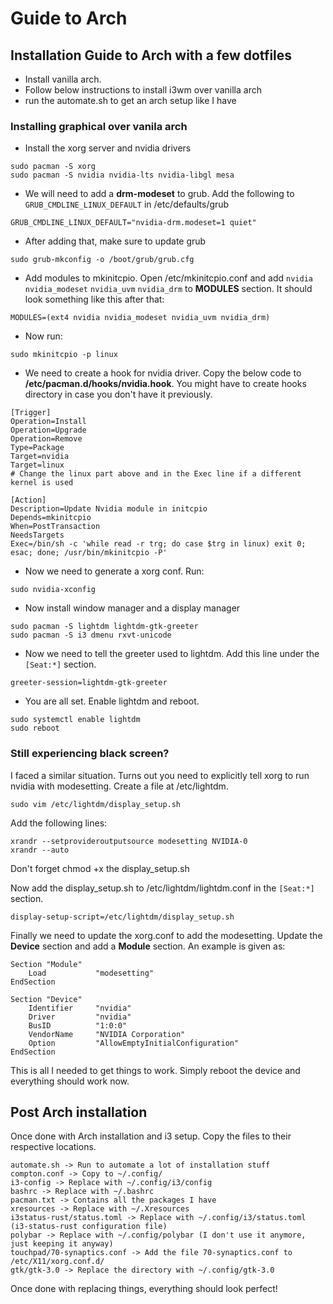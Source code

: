 # Guide to Arch

## Installation Guide to Arch with a few dotfiles

 * Install vanilla arch.
 * Follow below instructions to install i3wm over vanilla arch
 * run the automate.sh to get an arch setup like I have

### Installing graphical over vanila arch

 * Install the xorg server and nvidia drivers

```
sudo pacman -S xorg
sudo pacman -S nvidia nvidia-lts nvidia-libgl mesa
```


 * We will need to add a **drm-modeset** to grub. Add the following to `GRUB_CMDLINE_LINUX_DEFAULT` in /etc/defaults/grub
```
GRUB_CMDLINE_LINUX_DEFAULT="nvidia-drm.modeset=1 quiet"
```

 * After adding that, make sure to update grub
```
sudo grub-mkconfig -o /boot/grub/grub.cfg
```

 * Add modules to mkinitcpio. Open /etc/mkinitcpio.conf and add `nvidia` `nvidia_modeset` `nvidia_uvm` `nvidia_drm` to **MODULES** section. It should look something like this after that:

```
MODULES=(ext4 nvidia nvidia_modeset nvidia_uvm nvidia_drm)
```

 * Now run:
```
sudo mkinitcpio -p linux
```

 * We need to create a hook for nvidia driver. Copy the below code to **/etc/pacman.d/hooks/nvidia.hook**. You might have to create hooks directory in case you don't have it previously.

```
[Trigger]
Operation=Install
Operation=Upgrade
Operation=Remove
Type=Package
Target=nvidia
Target=linux
# Change the linux part above and in the Exec line if a different kernel is used

[Action]
Description=Update Nvidia module in initcpio
Depends=mkinitcpio
When=PostTransaction
NeedsTargets
Exec=/bin/sh -c 'while read -r trg; do case $trg in linux) exit 0; esac; done; /usr/bin/mkinitcpio -P'
```

 * Now we need to generate a xorg conf. Run:

```
sudo nvidia-xconfig
```

 * Now install window manager and a display manager

```
sudo pacman -S lightdm lightdm-gtk-greeter
sudo pacman -S i3 dmenu rxvt-unicode
```

 * Now we need to tell the greeter used to lightdm. Add this line under the `[Seat:*]` section.

```
greeter-session=lightdm-gtk-greeter
```

 * You are all set. Enable lightdm and reboot.

```
sudo systemctl enable lightdm
sudo reboot
```

### Still experiencing black screen?

I faced a similar situation. Turns out you need to explicitly tell xorg to run nvidia with modesetting. Create a file at /etc/lightdm.

```
sudo vim /etc/lightdm/display_setup.sh
```

Add the following lines:

```
xrandr --setprovideroutputsource modesetting NVIDIA-0
xrandr --auto
```

Don't forget chmod +x the display_setup.sh

Now add the display_setup.sh to /etc/lightdm/lightdm.conf in the `[Seat:*]` section.

```
display-setup-script=/etc/lightdm/display_setup.sh
```

Finally we need to update the xorg.conf to add the modesetting. Update the **Device** section and add a **Module** section. An example is given as:

```
Section "Module"
    Load           "modesetting"
EndSection

Section "Device"
    Identifier     "nvidia"
    Driver         "nvidia"
    BusID          "1:0:0"
    VendorName     "NVIDIA Corporation"
    Option         "AllowEmptyInitialConfiguration"
EndSection
```

This is all I needed to get things to work. Simply reboot the device and everything should work now.

## Post Arch installation

Once done with Arch installation and i3 setup. Copy the files to their respective locations.

```
automate.sh -> Run to automate a lot of installation stuff
compton.conf -> Copy to ~/.config/
i3-config -> Replace with ~/.config/i3/config
bashrc -> Replace with ~/.bashrc
pacman.txt -> Contains all the packages I have
xresources -> Replace with ~/.Xresources
i3status-rust/status.toml -> Replace with ~/.config/i3/status.toml (i3-status-rust configuration file)
polybar -> Replace with ~/.config/polybar (I don't use it anymore, just keeping it anyway)
touchpad/70-synaptics.conf -> Add the file 70-synaptics.conf to /etc/X11/xorg.conf.d/
gtk/gtk-3.0 -> Replace the directory with ~/.config/gtk-3.0
```

Once done with replacing things, everything should look perfect!
